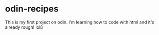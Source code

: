 # odin-recipes
This is my first project on odin. I'm learning how to code with html and it's already rough! lolß